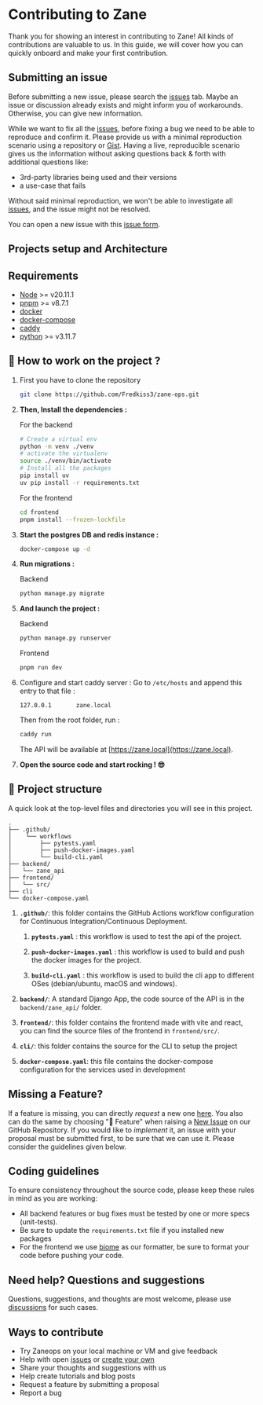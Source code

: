 # Contributing to Zane

Thank you for showing an interest in contributing to Zane! All kinds of contributions are valuable to us. In this guide, we will cover how you can quickly onboard and make your first contribution.

## Submitting an issue

Before submitting a new issue, please search the [issues](https://github.com/fredkiss3/zane-ops/issues) tab. Maybe an issue or discussion already exists and might inform you of workarounds. Otherwise, you can give new information.

While we want to fix all the [issues](https://github.com/fredkiss3/zane-ops/issues), before fixing a bug we need to be able to reproduce and confirm it. Please provide us with a minimal reproduction scenario using a repository or [Gist](https://gist.github.com/). Having a live, reproducible scenario gives us the information without asking questions back & forth with additional questions like:

- 3rd-party libraries being used and their versions
- a use-case that fails

Without said minimal reproduction, we won't be able to investigate all [issues](https://github.com/fredkiss3/zane-ops/issues), and the issue might not be resolved.

You can open a new issue with this [issue form](https://github.com/fredkiss3/zane-ops/issues/new).

## Projects setup and Architecture

## Requirements

- [Node](https://nodejs.org/en) >= v20.11.1
- [pnpm](https://pnpm.io/installation) >= v8.7.1
- [docker](https://docs.docker.com/engine/install/)
- [docker-compose](https://docs.docker.com/compose/install/)  
- [caddy](https://caddyserver.com/download)  
- [python](https://www.python.org/downloads/) >= v3.11.7

## 🚀 How to work on the project ?

1. First you have to clone the repository
    
    ```bash
    git clone https://github.com/Fredkiss3/zane-ops.git
    ``` 

2. **Then, Install the dependencies :**

    For the backend
    ```bash
    # Create a virtual env
    python -m venv ./venv
    # activate the virtualenv
    source ./venv/bin/activate
    # Install all the packages
    pip install uv
    uv pip install -r requirements.txt
    ```

    For the frontend
    ```bash
    cd frontend
    pnpm install --frozen-lockfile
    ```


3. **Start the postgres DB and redis instance :**

    ```bash
    docker-compose up -d
    ```

4. **Run migrations :**
    
    Backend 
    ```bash
    python manage.py migrate
    ```

5. **And launch the project :**

    Backend 
    ```bash
    python manage.py runserver
    ```

    Frontend 
    ```bash
    pnpm run dev
    ```

6. Configure and start caddy server : 
    Go to `/etc/hosts` and append this entry to that file : 

    ```
    127.0.0.1       zane.local 
    ```

    Then from the root folder, run :
    ```bash
    caddy run
    ```

    The API will be available at [https://zane.local](https://zane.local).

7. **Open the source code and start rocking ! 😎**


## 🧐 Project structure

A quick look at the top-level files and directories you will see in this project.

    .
    ├── .github/
    │    └── workflows
    │        ├── pytests.yaml
    │        ├── push-docker-images.yaml
    │        └── build-cli.yaml
    ├── backend/
    │   └── zane_api
    ├── frontend/
    │   └── src/
    ├── cli
    └── docker-compose.yaml

1. **`.github/`**: this folder contains the GitHub Actions workflow configuration for Continuous Integration/Continuous Deployment.
   
    1. **`pytests.yaml`** : this workflow is used to test the api of the project.
   
    2. **`push-docker-images.yaml`** : this workflow is used to build and push the docker images for the project.
   
    3. **`build-cli.yaml`** : this workflow is used to build the cli app to different OSes (debian/ubuntu, macOS and windows).
   
2. **`backend/`**: A standard Django App, the code source of the API is in the `backend/zane_api/` folder.
   
3. **`frontend/`**: this folder contains the frontend made with vite and react, you can find the source files of the frontend in `frontend/src/`.

4. **`cli/`**: this folder contains the source for the CLI to setup the project

5. **`docker-compose.yaml`**: this file contains the docker-compose configuration for the services used in development


## Missing a Feature?

If a feature is missing, you can directly _request_ a new one [here](https://github.com/fredkiss3/zane-ops/issues/new?assignees=&labels=feature&template=feature_request.yml&title=%F0%9F%9A%80+Feature%3A+). You also can do the same by choosing "🚀 Feature" when raising a [New Issue](https://github.com/fredkiss3/zane-ops/issues/new/choose) on our GitHub Repository.
If you would like to _implement_ it, an issue with your proposal must be submitted first, to be sure that we can use it. Please consider the guidelines given below.

## Coding guidelines

To ensure consistency throughout the source code, please keep these rules in mind as you are working:

- All backend features or bug fixes must be tested by one or more specs (unit-tests).
- Be sure to update the `requirements.txt` file if you installed new packages
- For the frontend we use [biome](https://biomejs.dev/) as our formatter, be sure to format your code before pushing your code.

## Need help? Questions and suggestions

Questions, suggestions, and thoughts are most welcome, please use [discussions](https://github.com/fredkiss3/zane-ops/) for such cases. 

## Ways to contribute

- Try Zaneops on your local machine or VM and give feedback
- Help with open [issues](https://github.com/fredkiss3/zane-ops/issues) or [create your own](https://github.com/fredkiss3/zane-ops/issues/new/choose)
- Share your thoughts and suggestions with us
- Help create tutorials and blog posts
- Request a feature by submitting a proposal
- Report a bug
